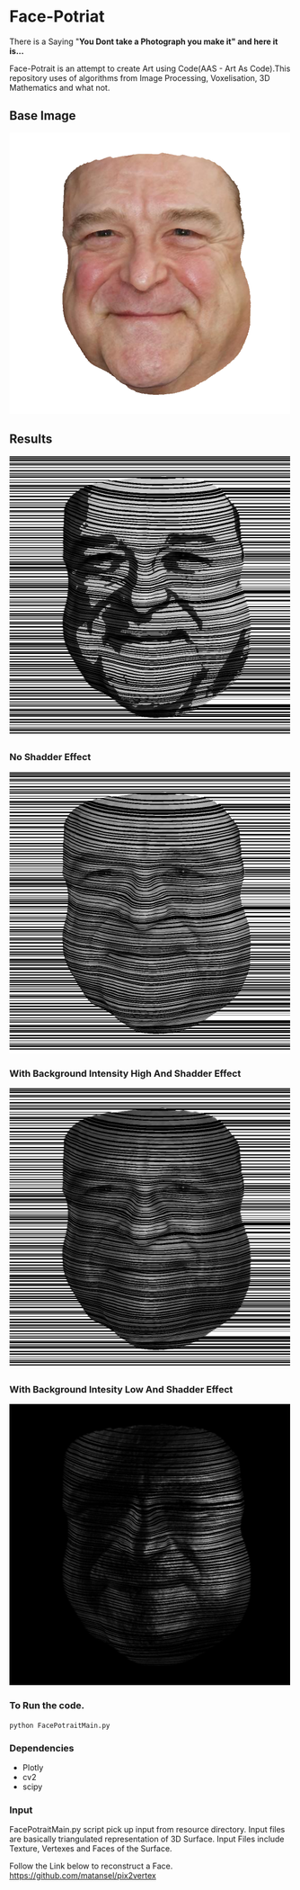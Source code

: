 # Face-Potriat

There is a Saying "**You Dont take a Photograph you make it" and here it is...** <br>

Face-Potrait is an attempt to create Art using Code(AAS - Art As Code).This repository uses of algorithms from Image Processing, Voxelisation, 3D Mathematics and what not.

## Base Image
<img src = "results/ColorImagePotrait_1.png" width="500" height="500">

## Results 
<img src = "results/FacePotrait_1_7.png" width="500" height="500"> 

### No Shadder Effect

<img src = "results/FacePotrait_1_5.png" width="500" height="500"> 

### With Background Intensity High And Shadder Effect

<img src = "results/FacePotrait_1_4.png" width="500" height="500">

### With Background Intesity Low And Shadder Effect

<img src = "results/FacePotrait_LowIntensity.png" width="500" height="500">


### To Run the code.
 ``` 
 python FacePotraitMain.py
```

### Dependencies

* Plotly
* cv2 
* scipy

### Input

FacePotraitMain.py script pick up input from resource directory. Input files are basically triangulated representation of 3D Surface. Input Files include Texture, Vertexes and Faces of the Surface.

Follow the Link below to reconstruct a Face.
https://github.com/matansel/pix2vertex


 
